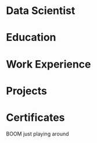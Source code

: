 # Data Scientist 


# Education 

# Work Experience 

# Projects 

# Certificates 

BOOM just playing around
